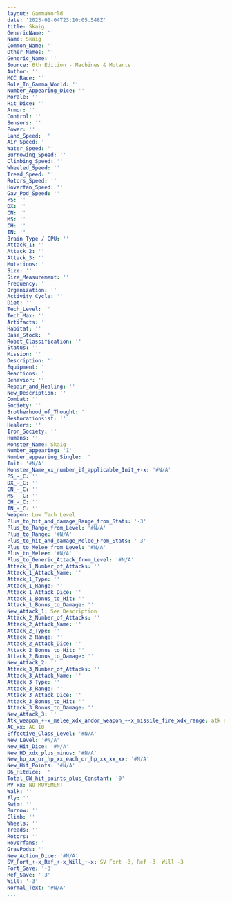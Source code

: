 ```yaml
---
layout: GammaWorld
date: '2023-01-04T23:10:05.548Z'
title: Skaig
GenericName: ''
Name: Skaig
Common_Name: ''
Other_Names: ''
Generic_Name: ''
Source: 6th Edition - Machines & Mutants
Author: ''
MCC Race: ''
Role_In_Gamma_World: ''
Number_Appearing_Dice: ''
Morale: ''
Hit_Dice: ''
Armor: ''
Control: ''
Sensors: ''
Power: ''
Land_Speed: ''
Air_Speed: ''
Water_Speed: ''
Burrowing_Speed: ''
Climbing_Speed: ''
Wheeled_Speed: ''
Tread_Speed: ''
Rotors_Speed: ''
Hoverfan_Speed: ''
Gav_Pod_Speed: ''
PS: ''
DX: ''
CN: ''
MS: ''
CH: ''
IN: ''
Brain Type / CPU: ''
Attack_1: ''
Attack_2: ''
Attack_3: ''
Mutations: ''
Size: ''
Size_Measurement: ''
Frequency: ''
Organization: ''
Activity_Cycle: ''
Diet: ''
Tech_Level: ''
Tech_Max: ''
Artifacts: ''
Habitat: ''
Base_Stock: ''
Robot_Classification: ''
Status: ''
Mission: ''
Description: ''
Equipment: ''
Reactions: ''
Behavior: ''
Repair_and_Healing: ''
New_Description: ''
Combat: ''
Society: ''
Brotherhood_of_Thought: ''
Restorationsist: ''
Healers: ''
Iron_Society: ''
Humans: ''
Monster_Name: Skaig
Number_appearing: '1'
Number_appearing_Single: ''
Init: '#N/A'
Monster_Name_xx_number_if_applicable_Init_+-x: '#N/A'
PS_-_C: ''
DX_-_C: ''
CN_-_C: ''
MS_-_C: ''
CH_-_C: ''
IN_-_C: ''
Weapon: Low Tech Level
Plus_to_hit_and_damage_Range_from_Stats: '-3'
Plus_to_Range_from_Level: '#N/A'
Plus_to_Range: '#N/A'
Plus_to_hit_and_damage_Melee_From_Stats: '-3'
Plus_to_Melee_from_Level: '#N/A'
Plus_to_Melee: '#N/A'
Plus_to_Generic_Attack_from_Level: '#N/A'
Attack_1_Number_of_Attacks: ''
Attack_1_Attack_Name: ''
Attack_1_Type: ''
Attack_1_Range: ''
Attack_1_Attack_Dice: ''
Attack_1_Bonus_to_Hit: ''
Attack_1_Bonus_to_Damage: ''
New_Attack_1: See Description
Attack_2_Number_of_Attacks: ''
Attack_2_Attack_Name: ''
Attack_2_Type: ''
Attack_2_Range: ''
Attack_2_Attack_Dice: ''
Attack_2_Bonus_to_Hit: ''
Attack_2_Bonus_to_Damage: ''
New_Attack_2: ''
Attack_3_Number_of_Attacks: ''
Attack_3_Attack_Name: ''
Attack_3_Type: ''
Attack_3_Range: ''
Attack_3_Attack_Dice: ''
Attack_3_Bonus_to_Hit: ''
Attack_3_Bonus_to_Damage: ''
New_Attack_3: ''
Atk_weapon_+-x_melee_xdx_andor_weapon_+-x_missile_fire_xdx_range: atk see description
AC_xx: AC 10
Effective_Class_Level: '#N/A'
New_Level: '#N/A'
New_Hit_Dice: '#N/A'
New_HD_xdx_plus_minus: '#N/A'
New_hp_xx_or_hp_xx_each_or_hp_xx_xx_xx: '#N/A'
New_Hit_Points: '#N/A'
D6_Hitdice: ''
Total_GW_hit_points_plus_Constant: '0'
MV_xx: NO MOVEMENT
Walk: ''
Fly: ''
Swim: ''
Burrow: ''
Climb: ''
Wheels: ''
Treads: ''
Rotors: ''
Hoverfans: ''
GravPods: ''
New_Action_Dice: '#N/A'
SV_Fort_+-x_Ref_+-x_Will_+-x: SV Fort -3, Ref -3, Will -3
Fort_Save: '-3'
Ref_Save: '-3'
Will: '-3'
Normal_Text: '#N/A'
...
```

